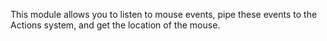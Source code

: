 This module allows you to listen to mouse events, pipe these events to the Actions system, and get the location of the mouse.